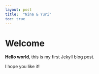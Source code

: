```yaml
---
layout: post
title:  "Nina & Yuri"
toc: true
---
```


# Welcome

**Hello world**, this is my first Jekyll blog post.

I hope you like it!